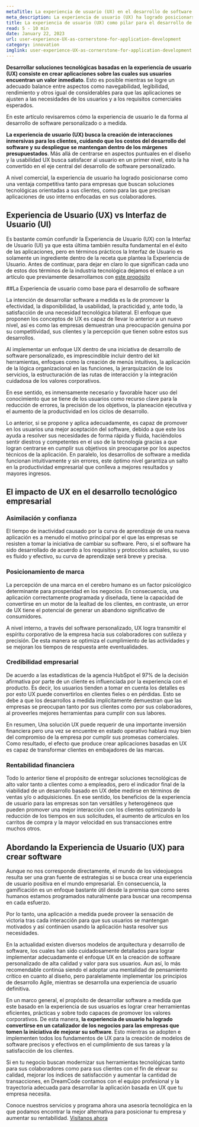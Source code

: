 ```yaml
---
metaTitle: La experiencia de usuario (UX) en el desarrollo de software
meta_description: La experiencia de usuario (UX) ha logrado posicionarse como una ventaja competitiva tanto para empresas que buscan soluciones tecnológicas orientadas a sus clientes, como para las que precisan aplicaciones de uso interno enfocadas en sus colaboradores.
title: La experiencia de usuario (UX) como pilar para el desarrollo de aplicaciones
read: 5 - 10 min
date: January 22, 2023
url: user-experience-UX-as-cornerstone-for-application-development
category: innovation
imglink: user-experience-UX-as-cornerstone-for-application-development.jpg
---
```


**Desarrollar soluciones tecnológicas basadas en la experiencia de usuario (UX) consiste en crear aplicaciones sobre las cuales sus usuarios encuentran un valor inmediato**. Esto es posible mientras se logre un adecuado balance entre aspectos como navegabilidad, legibilidad, rendimiento y otros igual de considerables para que las aplicaciones se ajusten a las necesidades de los usuarios y a los requisitos comerciales esperados.

En este artículo revisaremos cómo la experiencia de usuario le da forma al desarrollo de software personalizado o a medida.

**La experiencia de usuario (UX) busca la creación de interacciones inmersivas para los clientes, cuidando que los costos del desarrollo del software y su despliegue se mantengan dentro de los márgenes presupuestados**. Más allá de centrarse en aspectos puntuales en el diseño y la usabilidad UX busca satisfacer al usuario en un primer nivel, esto la ha convertido en el eje central del desarrollo de software personalizado.

A nivel comercial, la experiencia de usuario ha logrado posicionarse como una ventaja competitiva tanto para empresas que buscan soluciones tecnológicas orientadas a sus clientes, como para las que precisan aplicaciones de uso interno enfocadas en sus colaboradores.

## Experiencia de Usuario (UX) vs Interfaz de Usuario (UI)

Es bastante común confundir la Experiencia de Usuario (UX) con la Interfaz de Usuario (UI) ya que esta última también resulta fundamental en el éxito de las aplicaciones, pero en términos prácticos la Interfaz de Usuario es solamente un ingrediente dentro de la receta que plantea la Experiencia de Usuario. Antes de continuar, para dejar en claro lo que significan cada uno de estos dos términos de la industria tecnológica dejamos el enlace a un artículo que previamente desarrollamos con [este propósito](https://www.dreamcodesoft.com/ui-ux-crucial-components-for-development-high-value-web-applications)

##La Experiencia de usuario como base para el desarrollo de software

La intención de desarrollar software a medida es la de promover la efectividad, la disponibilidad, la usabilidad, la practicidad y, ante todo, la satisfacción de una necesidad tecnológica bilateral. El enfoque que proponen los conceptos de UX es capaz de llevar lo anterior a un nuevo nivel, así es como las empresas demuestran una preocupación genuina por su competitividad, sus clientes y la percepción que tienen sobre estos sus desarrollos.

Al implementar un enfoque UX dentro de una iniciativa de desarrollo de software personalizado, es imprescindible incluir dentro del kit herramientas, enfoques como la creación de menús intuitivos, la aplicación de la lógica organizacional en las funciones, la jerarquización de los servicios, la estructuración de las rutas de interacción y la integración cuidadosa de los valores corporativos.

En ese sentido, es inmensamente necesario y favorable hacer uso del conocimiento que se tiene de los usuarios como recurso clave para la reducción de errores, la precisión de los objetivos, la planeación ejecutiva y el aumento de la productividad en los ciclos de desarrollo.

Lo anterior, si se propone y aplica adecuadamente, es capaz de promover en los usuarios una mejor aceptación del software, debido a que este los ayuda a resolver sus necesidades de forma rápida y fluida, haciéndolos sentir diestros y competentes en el uso de la tecnología gracias a que logran centrarse en cumplir sus objetivos sin preocuparse por los aspectos técnicos de la aplicación. En paralelo, los desarrollos de software a medida funcionan intuitivamente y sin errores, este óptimo nivel garantiza un salto en la productividad empresarial que conlleva a mejores resultados y mayores ingresos.

## El impacto de UX en el desarrollo tecnológico empresarial

### Asimilación y confianza

El tiempo de inactividad causado por la curva de aprendizaje de una nueva aplicación es a menudo el motivo principal por el que las empresas se resisten a tomar la iniciativa de cambiar su software. Pero, si el software ha sido desarrollado de acuerdo a los requisitos y protocolos actuales, su uso es fluido y efectivo, su curva de aprendizaje será breve y precisa.

### Posicionamiento de marca

La percepción de una marca en el cerebro humano es un factor psicológico determinante para prosperidad en los negocios. En consecuencia, una aplicación correctamente programada y diseñada, tiene la capacidad de convertirse en un motor de la lealtad de los clientes, en contraste, un error de UX tiene el potencial de generar un abandono significativo de consumidores.

A nivel interno, a través del software personalizado, UX logra transmitir el espíritu corporativo de la empresa hacia sus colaboradores con sutileza y precisión. De esta manera se optimiza el cumplimiento de las actividades y se mejoran los tiempos de respuesta ante eventualidades.

### Credibilidad empresarial

De acuerdo a las estadísticas de la agencia HubSpot el 97% de la decisión afirmativa por parte de un cliente es influenciada por la experiencia con el producto. Es decir, los usuarios tienden a tomar en cuenta los detalles es por esto UX puede convertirlos en clientes fieles o en pérdidas. Esto se debe a que los desarrollos a medida implícitamente demuestran que las empresas se preocupan tanto por sus clientes como por sus colaboradores, al proveerles mejores herramientas para cumplir con sus labores.

En resumen, Una solución UX puede requerir de una importante inversión financiera pero una vez se encuentre en estado operativo hablará muy bien del compromiso de la empresa por cumplir sus promesas comerciales. Como resultado, el efecto que produce crear aplicaciones basadas en UX es capaz de transformar clientes en embajadores de las marcas.

### Rentabilidad financiera

Todo lo anterior tiene el propósito de entregar soluciones tecnológicas de alto valor tanto a clientes como a empleados, pero el indicador final de la viabilidad de un desarrollo basado en UX debe medirse en términos de ventas y/o o adquisiciones. En ese sentido, los beneficios de la experiencia de usuario para las empresas son tan versátiles y heterogéneos que pueden promover una mejor interacción con los clientes optimizando la reducción de los tiempos en sus solicitudes, el aumento de artículos en los carritos de compra y la mayor velocidad en sus transacciones entre muchos otros.

## Abordando la Experiencia de Usuario (UX) para crear software

Aunque no nos corresponde directamente, el mundo de los videojuegos resulta ser una gran fuente de estrategias si se busca crear una experiencia de usuario positiva en el mundo empresarial. En consecuencia, la gamificación es un enfoque bastante útil desde la premisa que como seres humanos estamos programados naturalmente para buscar una recompensa en cada esfuerzo.

Por lo tanto, una aplicación a medida puede proveer la sensación de victoria tras cada interacción para que sus usuarios se mantengan motivados y así continúen usando la aplicación hasta resolver sus necesidades.

En la actualidad existen diversos modelos de arquitectura y desarrollo de software, los cuales han sido cuidadosamente detallados para lograr implementar adecuadamente el enfoque UX en la creación de software personalizado de alta calidad y valor para sus usuarios. Aun así, lo más recomendable continúa siendo el adoptar una mentalidad de pensamiento crítico en cuanto al diseño, pero paralelamente implementar los principios de desarrollo Agile, mientras se desarrolla una experiencia de usuario definitiva.

En un marco general, el propósito de desarrollar software a medida que este basado en la experiencia de sus usuarios es lograr crear herramientas eficientes, prácticas y sobre todo capaces de promover los valores corporativos. De esta manera, **la experiencia de usuario ha logrado convertirse en un catalizador de los negocios para las empresas que tomen la iniciativa de mejorar su software**. Esto mientras se adopten e implementen todos los fundamentos de UX para la creación de modelos de software precisos y efectivos en el cumplimiento de sus tareas y la satisfacción de los clientes.

Si en tu negocio buscan modernizar sus herramientas tecnológicas tanto para sus colaboradores como para sus clientes con el fin de elevar su calidad, mejorar los índices de satisfacción y aumentar la cantidad de transacciones, en DreamCode contamos con el equipo profesional y la trayectoria adecuada para desarrollar la aplicación basada en UX que tu empresa necesita.

Conoce nuestros servicios y programa ahora una asesoría tecnológica en la que podamos encontrar la mejor alternativa para posicionar tu empresa y aumentar su rentabilidad. [Visítanos ahora](https://www.dreamcodesoft.com/services)
